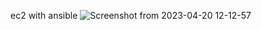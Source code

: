 ec2 with ansible
![Screenshot from 2023-04-20 12-12-57](https://user-images.githubusercontent.com/35800205/233288239-8618055e-c88a-4953-9620-aa9b02facf56.png)

